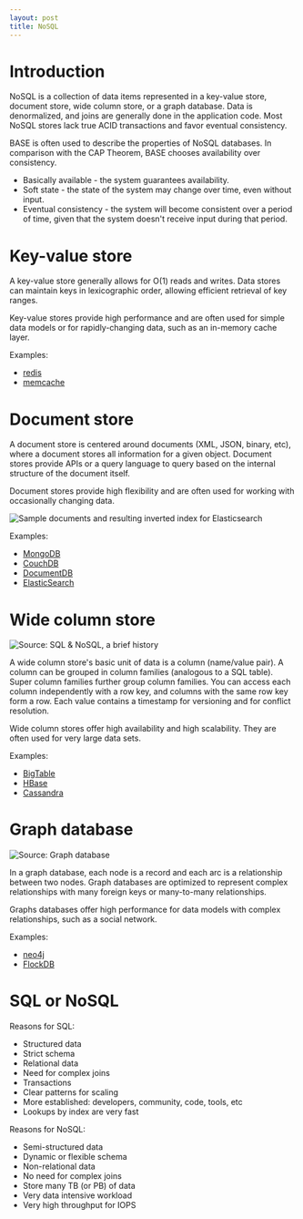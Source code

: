 ```yaml
---
layout: post
title: NoSQL
---
```


# Introduction

NoSQL is a collection of data items represented in a key-value store, document store, wide column store, or a graph database. Data is denormalized, and joins are generally done in the application code. Most NoSQL stores lack true ACID transactions and favor eventual consistency.

BASE is often used to describe the properties of NoSQL databases. In comparison with the CAP Theorem, BASE chooses availability over consistency.

- Basically available - the system guarantees availability.
- Soft state - the state of the system may change over time, even without input.
- Eventual consistency - the system will become consistent over a period of time, given that the system doesn't receive input during that period.

# Key-value store

A key-value store generally allows for O(1) reads and writes. Data stores can maintain keys in lexicographic order, allowing efficient retrieval of key ranges.

Key-value stores provide high performance and are often used for simple data models or for rapidly-changing data, such as an in-memory cache layer.

Examples:
- [redis](https://redis.io/)
- [memcache](https://memcached.org/)

# Document store

A document store is centered around documents (XML, JSON, binary, etc), where a document stores all information for a given object. Document stores provide APIs or a query language to query based on the internal structure of the document itself. 

Document stores provide high flexibility and are often used for working with occasionally changing data.

![Sample documents and resulting inverted index
 for Elasticsearch](https://www.elastic.co/assets/bltb03758c3e981d9e4/inverted-index.svg?uid=bltb03758c3e981d9e4)
 
Examples:
- [MongoDB](https://www.mongodb.com/mongodb-architecture)
- [CouchDB](https://blog.couchdb.org/2016/08/01/couchdb-2-0-architecture/)
- [DocumentDB](https://aws.amazon.com/documentdb/)
- [ElasticSearch](https://www.elastic.co/blog/found-elasticsearch-from-the-bottom-up)

# Wide column store

![Source: SQL & NoSQL, a brief history](https://camo.githubusercontent.com/823668b07b4bff50574e934273c9244e4e5017d6/687474703a2f2f692e696d6775722e636f6d2f6e3136694f476b2e706e67)

A wide column store's basic unit of data is a column (name/value pair). A column can be grouped in column families (analogous to a SQL table). Super column families further group column families. You can access each column independently with a row key, and columns with the same row key form a row. Each value contains a timestamp for versioning and for conflict resolution.

Wide column stores offer high availability and high scalability. They are often used for very large data sets.

Examples:
- [BigTable](http://www.read.seas.harvard.edu/~kohler/class/cs239-w08/chang06bigtable.pdf)
- [HBase](https://www.mapr.com/blog/in-depth-look-hbase-architecture)
- [Cassandra](http://docs.datastax.com/en/cassandra/3.0/cassandra/architecture/archIntro.html)

# Graph database

![Source: Graph database](https://camo.githubusercontent.com/bf6508b65e98a7210d9861515833afa0d9434436/687474703a2f2f692e696d6775722e636f6d2f664e636c3635672e706e67)

In a graph database, each node is a record and each arc is a relationship between two nodes. Graph databases are optimized to represent complex relationships with many foreign keys or many-to-many relationships.

Graphs databases offer high performance for data models with complex relationships, such as a social network.

Examples:
- [neo4j](https://neo4j.com/)
- [FlockDB](https://blog.twitter.com/2010/introducing-flockdb)

# SQL or NoSQL

Reasons for SQL:

- Structured data
- Strict schema
- Relational data
- Need for complex joins
- Transactions
- Clear patterns for scaling
- More established: developers, community, code, tools, etc
- Lookups by index are very fast

Reasons for NoSQL:

- Semi-structured data
- Dynamic or flexible schema
- Non-relational data
- No need for complex joins
- Store many TB (or PB) of data
- Very data intensive workload
- Very high throughput for IOPS